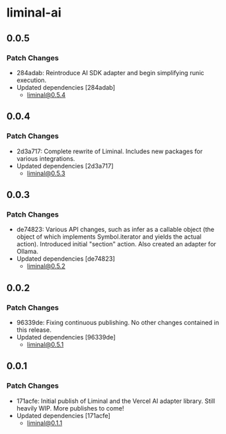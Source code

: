 # liminal-ai

## 0.0.5

### Patch Changes

- 284adab: Reintroduce AI SDK adapter and begin simplifying runic execution.
- Updated dependencies [284adab]
  - liminal@0.5.4

## 0.0.4

### Patch Changes

- 2d3a717: Complete rewrite of Liminal. Includes new packages for various integrations.
- Updated dependencies [2d3a717]
  - liminal@0.5.3

## 0.0.3

### Patch Changes

- de74823: Various API changes, such as infer as a callable object (the object of which implements Symbol.iterator and yields the actual action). Introduced initial "section" action. Also created an adapter for Ollama.
- Updated dependencies [de74823]
  - liminal@0.5.2

## 0.0.2

### Patch Changes

- 96339de: Fixing continuous publishing. No other changes contained in this release.
- Updated dependencies [96339de]
  - liminal@0.5.1

## 0.0.1

### Patch Changes

- 171acfe: Initial publish of Liminal and the Vercel AI adapter library. Still heavily WIP.
  More publishes to come!
- Updated dependencies [171acfe]
  - liminal@0.1.1
